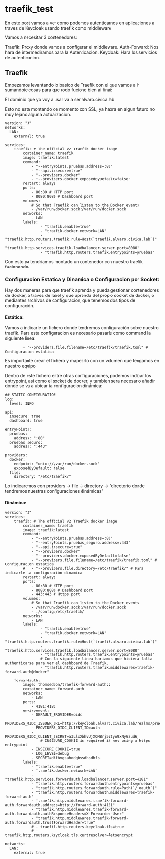 # traefik_test
En este post vamos a ver como podemos autenticarnos en aplicaciones a traves de Keycloak usando traefik como middleware

Vamos a necesitar 3 contenedores:

Traefik: Proxy donde vamos a configurar el middleware.
Auth-Forward: Nos hara de intermediramos para la Autenticacion.
Keycloak: Hara los servicios de autenticacion.

## Traefik

Empezamos levantando lo basico de Traefik con el que vamos a ir sumandole cosas para que todo fucione bien al final:

El dominio que yo voy a usar va a ser alvaro.civica.lab

Esto no esta montando de momento con SSL, ya habra en algun futuro no muy lejano alguna actualizacion.


```
version: "3"
networks: 
  LAN: 
    external: true

services: 
    traefik: # The official v2 Traefik docker image 
        container_name: traefik 
        image: traefik:latest  
        command: 
            - "--entryPoints.pruebas.address=:80" 
            - "--api.insecure=true" 
            - "--providers.docker" 
            - "--providers.docker.exposedByDefault=false"
        restart: always 
        ports: 
        	- 80:80 # HTTP port 
        	- 8080:8080 # Dashboard port 
        volumes: 
       		# So that Traefik can listen to the Docker events 
       		- /var/run/docker.sock:/var/run/docker.sock 
        networks: 
            - LAN 
        labels: 
          		- "traefik.enable=true" 
          		- "traefik.docker.network=LAN" 
          		- "traefik.http.routers.traefik.rule=Host(`traefik.alvaro.civica.lab`)" 
          		- "traefik.http.services.traefik.loadbalancer.server.port=8080" 
          		- "traefik.http.routers.traefik.entrypoints=pruebas" 

```
Con esto ya tendriamos montado un contenedor con nuestro traefik fucionando.

### Configuracion Estatica y Dinamica o Configuracion por Socket:

Hay dos maneras para que traefik aprenda y pueda gestionar contenedores de docker, a traves de label y que aprenda del propio socket de docker, o mediantes archivos de configuracion, que tenemos dos tipos de configuración.
#### Estática:
Vamos a indicarle un fichero donde tendremos configuración sobre nuestro traefik. Para esta configuracion es necesario pasarle como command la siguiente linea:
    
```
        - "--providers.file.filename=/etc/traefik/traefik.toml" # Configuracion estatica 
```
    
Es importante crear el fichero y mapearlo con un volumen que tengamos en nuestro equipo

Dentro de este fichero entre otras configuraciones, podemos indicar los entrypoint, asi como el socket de docker, y tambien sera necesario añadir donde se va a ubicar la configuracion dinámica:

```
## STATIC CONFIGURATION
log:
  level: INFO

api:
  insecure: true
  dashboard: true

entryPoints:
  pruebas:
    address: ":80"
  pruebas_seguro:
    address: ":443"

providers:
  docker:
    endpoint: "unix:///var/run/docker.sock"
    exposedByDefault: false
  file:
    directory: "/etc/traefik/"
```

Lo indicaremos con providers  ->  file  ->  directory  ->  "directorio donde tendremos nuestras configuraciones dinámicas"

#### Dinámica:



```
version: "3" 
services: 
    traefik: # The official v2 Traefik docker image 
        container_name: traefik 
        image: traefik:latest  
        command: 
            - "--entryPoints.pruebas.address=:80" 
            - "--entryPoints.pruebas_seguro.address=:443" 
            - "--api.insecure=true" 
            - "--providers.docker" 
            - "--providers.docker.exposedByDefault=false"
            - "--providers.file.filename=/etc/traefik/traefik.toml" # Configuracion estatica 
        # 	- "--providers.file.directory=/etc/traefik/" # Para indicarle la configuración dinamica
        restart: always 
        ports: 
        	- 80:80 # HTTP port 
        	- 8080:8080 # Dashboard port 
        	- 443:443 # Https port 
        volumes: 
       		# So that Traefik can listen to the Docker events 
       		- /var/run/docker.sock:/var/run/docker.sock 
       		- ./config:/etc/traefik/ 
        networks: 
            - LAN 
        labels: 
          		- "traefik.enable=true" 
          		- "traefik.docker.network=LAN" 
          		- "traefik.http.routers.traefik.rule=Host(`traefik.alvaro.civica.lab`)" 
          		- "traefik.http.services.traefik.loadbalancer.server.port=8080" 
          		- "traefik.http.routers.traefik.entrypoints=pruebas" 
                # Con la siguiente linea hariamos que hiciera falta authenticarse para ver el dashboard de Traefik.       
                - "traefik.http.routers.traefik.middlewares=traefik-forward-auth@docker"
```

```
    forwardauth: 
        image: thomseddon/traefik-forward-auth:2 
        container_name: forward-auth 
        networks: 
            - LAN 
        ports: 
            - 4181:4181 
        environment: 
            - DEFAULT_PROVIDER=oidc 
            - PROVIDERS_OIDC_ISSUER_URL=http://keycloak.alvaro.civica.lab/realms/prueba 
            - PROVIDERS_OIDC_CLIENT_ID=auth 
            - PROVIDERS_OIDC_CLIENT_SECRET=a3LlxXbhvUjXQMBrj5Ztyo9xNyGzud6j 
                # INSECURE_COOKIE is required if not using a https entrypoint 
            - INSECURE_COOKIE=true 
            - LOG_LEVEL=debug 
            - SECRET=dhfbvgsahodgbvsdhsdhfs 
        labels: 
            - "traefik.enable=true" 
            - "traefik.docker.network=LAN"
            - "traefik.http.services.forwardauth.loadbalancer.server.port=4181" 
            - "traefik.http.routers.forwardauth.entrypoints=pruebas" 
            - "traefik.http.routers.forwardauth.rule=Path(`/_oauth`)" 
            - "traefik.http.routers.forwardauth.middlewares=traefik-forward-auth" 
            - "traefik.http.middlewares.traefik-forward-auth.forwardauth.address=http://forward-auth:4181" 
            - "traefik.http.middlewares.traefik-forward-auth.forwardauth.authResponseHeaders=X-Forwarded-User" 
            - "traefik.http.middlewares.traefik-forward-auth.forwardauth.trustForwardHeader=true" 
            # - traefik.http.routers.keycloak.tls=true 
            # - traefik.http.routers.keycloak.tls.certresolver=letsencrypt 

networks: 
  LAN: 
    external: true 

```
